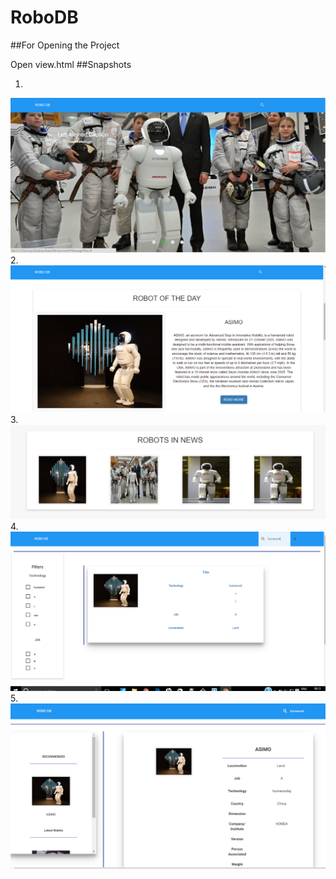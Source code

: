 # RoboDB

##For Opening the Project

Open view.html 
##Snapshots

1.
<img src="images/1.PNG"/></br>
2.
<img src="images/2.PNG"/></br>
3.
<img src="images/3.PNG"/></br>
4.
<img src="images/4.PNG"/></br>
5.
<img src="images/5.PNG"/></br>

